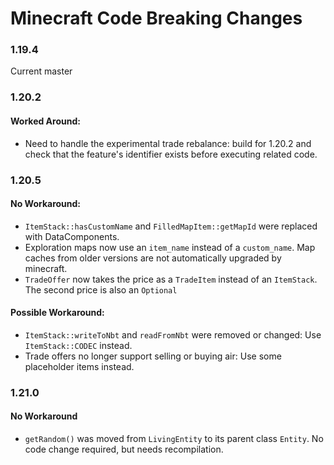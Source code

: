 # Minecraft Code Breaking Changes
### 1.19.4
Current master

### 1.20.2
#### Worked Around:
- Need to handle the experimental trade rebalance: build for 1.20.2 and check that the feature's identifier exists before executing related code.

### 1.20.5
#### No Workaround:
- `ItemStack::hasCustomName` and `FilledMapItem::getMapId` were replaced with DataComponents.
- Exploration maps now use an `item_name` instead of a `custom_name`. Map caches from older versions are not automatically upgraded by minecraft.
- `TradeOffer` now takes the price as a `TradeItem` instead of an `ItemStack`. The second price is also an `Optional`
#### Possible Workaround:
- `ItemStack::writeToNbt` and `readFromNbt` were removed or changed: Use `ItemStack::CODEC` instead.
- Trade offers no longer support selling or buying air: Use some placeholder items instead.

### 1.21.0
#### No Workaround
- `getRandom()` was moved from `LivingEntity` to its parent class `Entity`. No code change required, but needs recompilation.
